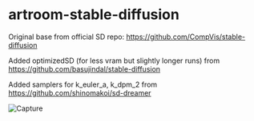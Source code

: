 # artroom-stable-diffusion

Original base from official SD repo: https://github.com/CompVis/stable-diffusion

Added optimizedSD (for less vram but slightly longer runs) from https://github.com/basujindal/stable-diffusion

Added samplers for k_euler_a, k_dpm_2 from https://github.com/shinomakoi/sd-dreamer

![Capture](https://user-images.githubusercontent.com/59179719/187203592-5e5e83c5-c20c-42e6-b104-7506d45f17e6.PNG)
